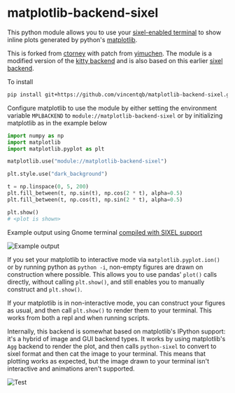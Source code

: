 # matplotlib-backend-sixel

This python module allows you to use your [sixel-enabled terminal](https://www.arewesixelyet.com/) to show inline plots generated by python's [matplotlib](https://github.com/matplotlib/matplotlib).

This is forked from [ctorney](https://github.com/ctorney/matplotlib-backend-sixel) with patch from [yimuchen](https://github.com/yimuchen/matplotlib-backend-sixel/tree/changing-backend). The module is a modified version of the [kitty backend](https://github.com/jktr/matplotlib-backend-kitty) and is also based on this earlier [sixel backend](https://github.com/jonathf/matplotlib-sixel).

To install

```sh
pip install git+https://github.com/vincentqb/matplotlib-backend-sixel.git
```

Configure matplotlib to use the module by either setting the environment variable `MPLBACKEND` to `module://matplotlib-backend-sixel` or by initializing matplotlib as in the example below

```python
import numpy as np
import matplotlib
import matplotlib.pyplot as plt

matplotlib.use("module://matplotlib-backend-sixel")

plt.style.use("dark_background")

t = np.linspace(0, 5, 200)
plt.fill_between(t, np.sin(t), np.cos(2 * t), alpha=0.5)
plt.fill_between(t, np.cos(t), np.sin(2 * t), alpha=0.5)

plt.show()
# <plot is shown>
```

Example output using Gnome terminal [compiled with SIXEL support](https://github.com/mate-desktop/mate-terminal/issues/410)

![Example output](resources/demo.png)

If you set your matplotlib to interactive mode via `matplotlib.pyplot.ion()` or by running python as `python -i`, non-empty figures are drawn on construction where possible. This allows you to use pandas' `plot()` calls directly, without calling `plt.show()`, and still enables you to manually construct and `plt.show()`.

If your matplotlib is in non-interactive mode, you can construct your figures as usual, and then call `plt.show()` to render them to your terminal. This works from both a repl and when running scripts.

Internally, this backend is somewhat based on matplotlib's IPython support: it's a hybrid of image and GUI backend types. It works by using matplotlib's `Agg` backend to render the plot, and then calls `python-sixel` to convert to sixel format and then cat the image to your terminal. This means that plotting works as expected, but the image drawn to your terminal isn't interactive and animations aren't supported.

![Test](https://github.com/vincentqb/matplotlib-backend-sixel/actions/workflows/python-app.yml/badge.svg)
